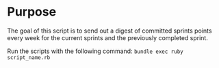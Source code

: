 # Purpose

The goal of this script is to send out a digest of committed sprints points every week for the current sprints and the previously completed sprint.

Run the scripts with the following command:
`bundle exec ruby script_name.rb`